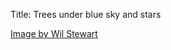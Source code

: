 Title: Trees under blue sky and stars

[Image by Wil Stewart](https://unsplash.com/photos/T26KCgCPsCI)
